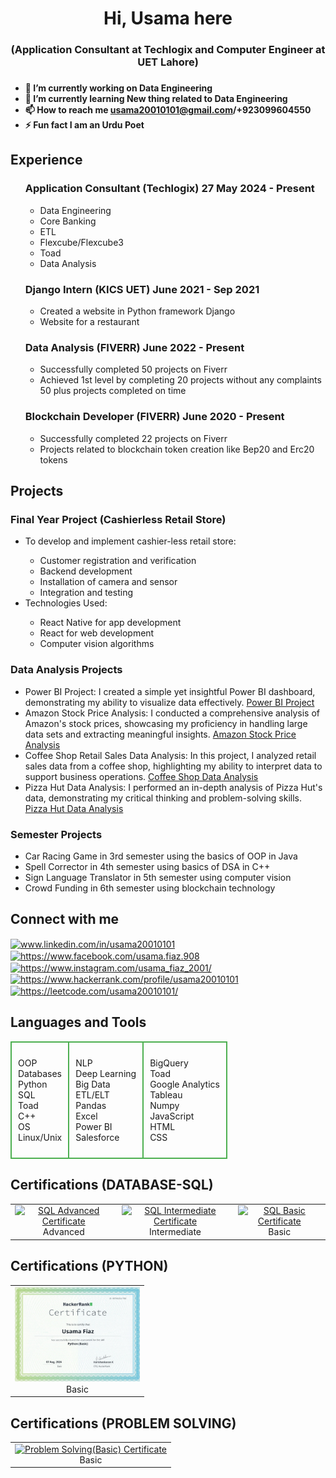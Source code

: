 <!DOCTYPE html>
<html lang="en">

<head>
  <meta charset="UTF-8">
  <meta name="viewport" content="width=device-width, initial-scale=1.0">
 
</head>

<body>

<h1 align="center">Hi, Usama here </h1>
<h3 align="center">(Application Consultant at Techlogix and Computer Engineer at UET Lahore)<h3>

<h4>
  
- 🔭 I’m currently working on **Data Engineering**
- 🌱 I’m currently learning **New thing related to Data Engineering**
- 📫 How to reach me **usama20010101@gmail.com**/**+923099604550**
- ⚡ Fun fact **I am an Urdu Poet**
  
<h4>
  <h2>Experience</h2>

  <ul>
      <h3>Application Consultant (Techlogix) 27 May 2024 - Present</h3>
      <ul>
        <li>Data Engineering</li>
        <li>Core Banking</li>
        <li>ETL</li>
        <li>Flexcube/Flexcube3</li>
        <li>Toad</li>
        <li>Data Analysis</li>
      </ul>
     <h3>Django Intern (KICS UET) June 2021 - Sep 2021</h3>
      <ul>
        <li>Created a website in Python framework Django</li>
        <li>Website for a restaurant</li>
      </ul>
       <h3>Data Analysis (FIVERR) June 2022 - Present</h3>
      <ul>
        <li>Successfully completed 50 projects on Fiverr</li>
        <li>Achieved 1st level by completing 20 projects without any complaints 
50 plus projects completed on time </li>
      </ul>
      <h3>Blockchain Developer (FIVERR) June 2020 - Present</h3>
      <ul>
        <li>Successfully completed 22 projects on Fiverr</li>
        <li>Projects related to blockchain token creation like Bep20 and Erc20 tokens</li>
      </ul>

  </ul>

  <h2>Projects</h2>
      <h3>Final Year Project (Cashierless Retail Store)</h3>
      <ul>
        <li>To develop and implement cashier-less retail store:</li>
        <ul>
        <li>Customer registration and verification</li>
        <li>Backend development</li>
        <li>Installation of camera and sensor</li>
        <li>Integration and testing</li>
        </ul>
        <li>Technologies Used:</li>
        <ul>
          <li>React Native for app development</li>
          <li>React for web development </li>
          <li>Computer vision algorithms</li>
        </ul>
      </ul>
     </li>
    <h3>Data Analysis Projects</h3>
    <ul>
      <li>Power BI Project: I created a simple yet insightful Power BI dashboard, demonstrating my ability to visualize data effectively. <a href="https://www.linkedin.com/posts/usama2001_mini-project-simple-power-bi-dashboard-activity-7203062834128130048-VF8M?utm_source=share&utm_medium=member_desktop">Power BI Project</a></li>
      <li>Amazon Stock Price Analysis: I conducted a comprehensive analysis of Amazon's stock prices, showcasing my proficiency in handling large data sets and extracting meaningful insights. <a href="https://www.linkedin.com/posts/usama2001_amazon-stock-price-all-time-data-anaylsis-activity-7197679129914179584-IKwT?utm_source=share&utm_medium=member_desktop">Amazon Stock Price Analysis</a></li>
      <li>Coffee Shop Retail Sales Data Analysis: In this project, I analyzed retail sales data from a coffee shop, highlighting my ability to interpret data to support business operations. <a href="https://www.linkedin.com/posts/usama2001_ms-excel-dashboard-data-analysis-project-activity-7191444190436737024-ce9_?utm_source=share&utm_medium=member_desktop">Coffee Shop Data Analysis</a></li>
      <li>Pizza Hut Data Analysis: I performed an in-depth analysis of Pizza Hut's data, demonstrating my critical thinking and problem-solving skills. <a href="https://www.linkedin.com/posts/usama2001_summary-of-pizza-hut-analysis-activity-7187960073950773248-WDHh?utm_source=share&utm_medium=member_desktop">Pizza Hut Data Analysis</a></li>
    </ul>
    </li>
      <h3>Semester Projects</h3>
      <ul>
        <li>Car Racing Game in 3rd semester using the basics of OOP in Java</li>
        <li>Spell Corrector in 4th semester using basics of DSA in C++</li>
        <li>Sign Language Translator in 5th semester using computer vision</li>
        <li>Crowd Funding in 6th semester using blockchain technology</li>
      </ul>
    </li>
  </ul>


 <h2>Connect with me</h2>
  <p>
    <a href="https://linkedin.com/in/usama2001" target="blank"><img align="center" src="https://raw.githubusercontent.com/rahuldkjain/github-profile-readme-generator/master/src/images/icons/Social/linked-in-alt.svg" alt="www.linkedin.com/in/usama20010101" height="30" width="40" /></a>
    <a href="https://fb.com/usama.fiaz.908" target="blank"><img align="center" src="https://raw.githubusercontent.com/rahuldkjain/github-profile-readme-generator/master/src/images/icons/Social/facebook.svg" alt="https://www.facebook.com/usama.fiaz.908" height="30" width="40" /></a>
    <a href="https://instagram.com/usama_fiaz_2001/?hl=en" target="blank"><img align="center" src="https://raw.githubusercontent.com/rahuldkjain/github-profile-readme-generator/master/src/images/icons/Social/instagram.svg" alt="https://www.instagram.com/usama_fiaz_2001/" height="30" width="40" /></a>
    <a href="https://www.hackerrank.com/profile/usama20010101" target="blank"><img align="center" src="https://raw.githubusercontent.com/rahuldkjain/github-profile-readme-generator/master/src/images/icons/Social/hackerrank.svg" alt="https://www.hackerrank.com/profile/usama20010101" height="30" width="40" /></a>
    <a href="https://leetcode.com/u/usama20010101/" target="blank"><img align="center" src="https://raw.githubusercontent.com/rahuldkjain/github-profile-readme-generator/master/src/images/icons/Social/leet-code.svg" alt="https://leetcode.com/usama20010101/" height="30" width="40" /></a>
  </p>

 <h2>Languages and Tools</h2>
<table style="width:100%; border-collapse: collapse;">
  <tr>
    <td style="border: 2px solid #4CAF50; padding: 10px; vertical-align: top;">
      <ul style="list-style-type:none; padding-left: 0;">
        <li>OOP</li>
        <li>Databases</li>
        <li>Python</li>
        <li>SQL</li>
        <li>Toad</li>
        <li>C++</li>
        <li>OS</li>
        <li>Linux/Unix</li>
      </ul>
    </td>
    <td style="border: 2px solid #4CAF50; padding: 10px; vertical-align: top;">
      <ul style="list-style-type:none; padding-left: 0;">
        <li>NLP</li>
        <li>Deep Learning</li>
        <li>Big Data</li>
        <li>ETL/ELT</li>
        <li>Pandas</li>
        <li>Excel</li>
        <li>Power BI</li>
        <li>Salesforce</li>
      </ul>
    </td>
    <td style="border: 2px solid #4CAF50; padding: 10px; vertical-align: top;">
      <ul style="list-style-type:none; padding-left: 0;">
        <li>BigQuery</li>
        <li>Toad</li>
        <li>Google Analytics</li>
        <li>Tableau</li>
        <li>Numpy</li>
        <li>JavaScript</li>
        <li>HTML</li>
        <li>CSS</li>
      </ul>
    </td>
  </tr>
</table>
  <h2>Certifications (DATABASE-SQL)</h2>
  <table>
    <tr>
      <td align="center">
        <a href="https://github.com/Usama2001/certificates/blob/4dd8484cc874abef850af13709a713cf09020743/sql_advanced%20certificate-1.png" target="_blank">
          <img src="https://github.com/Usama2001/certificates/blob/4dd8484cc874abef850af13709a713cf09020743/sql_advanced%20certificate-1.png" alt="SQL Advanced Certificate" width="200" height="auto" />
        </a>
        <br>Advanced
      </td>
      <td align="center">
        <a href="https://github.com/Usama2001/certificates/blob/4dd8484cc874abef850af13709a713cf09020743/sql_intermediate%20certificate-1.png" target="_blank">
          <img src="https://github.com/Usama2001/certificates/blob/4dd8484cc874abef850af13709a713cf09020743/sql_intermediate%20certificate-1.png" alt="SQL Intermediate Certificate" width="200" height="auto" />
        </a>
        <br>Intermediate
      </td>
      <td align="center">
        <a href="https://github.com/Usama2001/certificates/blob/4dd8484cc874abef850af13709a713cf09020743/sql_basic%20certificate-1.png" target="_blank">
          <img src="https://github.com/Usama2001/certificates/blob/4dd8484cc874abef850af13709a713cf09020743/sql_basic%20certificate-1.png" alt="SQL Basic Certificate" width="200" height="auto" />
        </a>
        <br>Basic
      </td>
    </tr>
  </table>

  
 <h2>Certifications (PYTHON)</h2>
  <table>
    <tr>
      <td align="center">
        <a href="https://github.com/Usama2001/certificates/blob/main/python_basic%20certificate.jpg" target="_blank">
          <img src="https://github.com/Usama2001/certificates/blob/main/python_basic%20certificate.jpg" alt="Python Basic Certificate" width="200" height="auto" />
        </a>
        <br>Basic
      </td>
    </tr>
  </table>

   <h2>Certifications (PROBLEM SOLVING)</h2>
  <table>
    <tr>
      <td align="center">
        <a href="https://github.com/Usama2001/certificates/blob/main/Problem%20Solving%20(Basic).jpg" target="_blank">
          <img src="hhttps://github.com/Usama2001/certificates/blob/main/Problem%20Solving%20(Basic).jpg" alt="Problem Solving(Basic) Certificate" width="200" height="auto" />
        </a>
        <br>Basic
      </td>
    </tr>
  </table>






</body>

</html>
